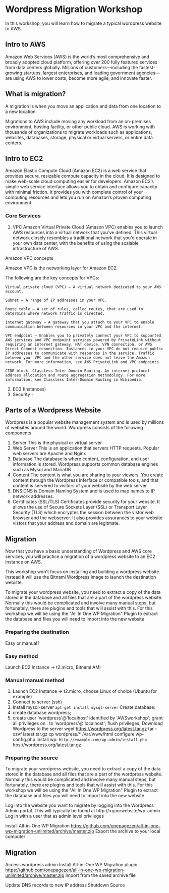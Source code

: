 
# Wordpress Migration Workshop
In this workshop, you will learn how to migrate a typical wordpress website to AWS.

## Intro to AWS

Amazon Web Services (AWS) is the world’s most comprehensive and broadly adopted cloud platform, offering over 200 fully featured services from data centers globally. Millions of customers—including the fastest-growing startups, largest enterprises, and leading government agencies—are using AWS to lower costs, become more agile, and innovate faster.

## What is migration?

A migration is when you move an application and data from one location to a new location.  

Migrations to AWS include moving any workload from an on-premises environment, hosting facility, or other public cloud. AWS is working with thousands of organizations to migrate workloads such as applications, websites, databases, storage, physical or virtual servers, or entire data centers.

## Intro to EC2

Amazon Elastic Compute Cloud (Amazon EC2) is a web service that provides secure, resizable compute capacity in the cloud. It is designed to make web-scale cloud computing easier for developers. Amazon EC2’s simple web service interface allows you to obtain and configure capacity with minimal friction. It provides you with complete control of your computing resources and lets you run on Amazon’s proven computing environment.

### Core Services
1. VPC
Amazon Virtual Private Cloud (Amazon VPC) enables you to launch AWS resources into a virtual network that you've defined. This virtual network closely resembles a traditional network that you'd operate in your own data center, with the benefits of using the scalable infrastructure of AWS. 

Amazon VPC concepts

Amazon VPC is the networking layer for Amazon EC2. 

The following are the key concepts for VPCs:

    Virtual private cloud (VPC) — A virtual network dedicated to your AWS account.

    Subnet — A range of IP addresses in your VPC.

    Route table — A set of rules, called routes, that are used to determine where network traffic is directed.

    Internet gateway — A gateway that you attach to your VPC to enable communication between resources in your VPC and the internet.

    VPC endpoint — Enables you to privately connect your VPC to supported AWS services and VPC endpoint services powered by PrivateLink without requiring an internet gateway, NAT device, VPN connection, or AWS Direct Connect connection. Instances in your VPC do not require public IP addresses to communicate with resources in the service. Traffic between your VPC and the other service does not leave the Amazon network. For more information, see AWS PrivateLink and VPC endpoints.

    CIDR block —Classless Inter-Domain Routing. An internet protocol address allocation and route aggregation methodology. For more information, see Classless Inter-Domain Routing in Wikipedia. 

2. EC2 (Instances)
3. Security -

## Parts of a Wordpress Website

Wordpress is a popular website management system and is used by millions of websites around the world. Wordpress consists of the following components
1. Server
This is the physical or virtual server
2. Web Server
This is an application that servers HTTP requests. Popular web servers are Apache and Nginx
3. Database
The database is where content, configuration, and user information is stored.  Wordpress supports common database engines such as Mysql and MariaDB
4. Content
The content is what you are sharing to your viewers.  You create content through the Wordpress inferface or compatible tools, and that content is servered to visitors of your website by the web server.
5. DNS
DNS is Domain Naming System and is used to map names to IP network addresses. 
6. Certificates (SSL/TLS)
Certificates provide security for your website. It allows the use of Secure Sockets Layer (SSL) or Transport Layer Security (TLS) which encryptes the session between the vistor web browser and the webserver. It also provides assurances to your website vistors that your address and domain are legitmate.

## Migration

Now that you have a basic understanding of Wordpress and AWS core services, you will practice a migration of a wordpress website to an EC2 Instance on AWS.

This workshop won't focus on installing and building a wordpress website. Instead it will use the Bitnami Wordpress image to launch the destination webiste.

To migrate your  wordpress website, you need to extract a copy of the data stored in the database and all files that are a part of the wordpress website.  Normally this would be complicated and involve many manual steps, but fortunately, there are plugins and tools that will assist with this.  For this workshop we will be using the "All In One WP Migration" Plugin to extract the database and files you will need to import into the new website


### Preparing the destination

Easy or manual?

### Easy method
Launch EC2 Instance → t2.micro, Bitnami AMI


### Manual manual method
1. Launch EC2 Instance → t2.micro, choose Linux of choice (Ubuntu for example)
2. Connect to server (ssh)
3. Install mysql-server 
`
apt-get install mysql-server
`
Create database: 
6. create database wordpress;
7. create user 'wordpress'@'localhost' identified by 'AWSworkshop';
grant all privileges on *.* to 'wordpress'@'localhost';
flush privileges;
Download Wordpress to the server
wget https://wordpress.org/latest.tar.gz
tar -xzvf latest.tar.gz
cp wordpress/* /var/www/html
configure wp-config.php
Install wp: `http://example.com/wp-admin/install.php`
 hps://wordpress.org/latest.tar.gz


### Preparing the source

To migrate your  wordpress website, you need to extract a copy of the data stored in the database and all files that are a part of the wordpress website.  Normally this would be complicated and involve many manual steps, but fortunately, there are plugins and tools that will assist with this.  For this workshop we will be using the "All In One WP Migration" Plugin to extract the database and files you will need to import into the new website

Log into the website you want to migrate by logging into the Wordpress Admin portal.  This will typically be found at http://<yourwebsite/wp-admin
Log in with a user that as admin level privileges

Install All-in-One WP Migration
https://github.com/onepagezen/all-in-one-wp-migration-unlimited/archive/master.zip
Export the archive to your local computer



## Migration
Access wordpress admin
Install All-in-One WP Migration plugin
https://github.com/onepagezen/all-in-one-wp-migration-unlimited/archive/master.zip
Import from the saved archive file


Update DNS records to new IP address
Shutdown Source

## 

## 






